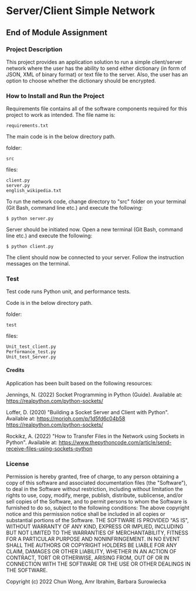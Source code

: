 
# Server/Client Simple Network
## End of Module Assignment

### Project Description

This project provides an application solution to run a simple client/server network where the user has the ability to send either dictionary (in form of JSON, XML of binary format) or text file to the server. Also, the user has an option to choose whether the dictionary should be encrypted.

### How to Install and Run the Project
Requirements file contains all of the software components required for this project to work as intended. 
The file name is:
```
requirements.txt
```
The main code is in the below directory path.

folder:
```
src
```
files:
```
client.py
server.py
english_wikipedia.txt
```

To run the network code, change directory to "src" folder on your terminal (Git Bash, command line etc.)  and execute the following:
```
$ python server.py
```
Server should be initiated now. 
Open a new terminal (Git Bash, command line etc.) and execute the following:
```
$ python client.py
```
The client should now be connected to your server. Follow the instruction messages on the terminal. 



### Test
Test code runs Python unit, and performance tests.

Code is in the below directory path.

folder:
```
test
```
files:
```
Unit_test_client.py
Performance_test.py
Unit_test_Server.py
```


#### Credits

Application has been built based on the following resources:

Jennings, N. (2022) Socket Programming in Python (Guide). Available at: https://realpython.com/python-sockets/

Loffer, D. (2020) "Building a Socket Server and Client with Python". Available at: https://morioh.com/p/1d5fd6c04b58
https://realpython.com/python-sockets/


Rockikz, A. (2022) "How to Transfer Files in the Network using Sockets in Python". Available at: https://www.thepythoncode.com/article/send-receive-files-using-sockets-python


### License
Permission is hereby granted, free of charge, to any person obtaining a copy of this software and associated documentation files (the "Software"), to deal in the Software without restriction, including without limitation the rights to use, copy, modify, merge, publish, distribute, sublicense, and/or sell copies of the Software, and to permit persons to whom the Software is furnished to do so, subject to the following conditions:
The above copyright notice and this permission notice shall be included in all copies or substantial portions of the Software.
THE SOFTWARE IS PROVIDED "AS IS", WITHOUT WARRANTY OF ANY KIND, EXPRESS OR IMPLIED, INCLUDING BUT NOT LIMITED TO THE WARRANTIES OF MERCHANTABILITY, FITNESS FOR A PARTICULAR PURPOSE AND NONINFRINGEMENT. IN NO EVENT SHALL THE AUTHORS OR COPYRIGHT HOLDERS BE LIABLE FOR ANY CLAIM, DAMAGES OR OTHER LIABILITY, WHETHER IN AN ACTION OF CONTRACT, TORT OR OTHERWISE, ARISING FROM, OUT OF OR IN CONNECTION WITH THE SOFTWARE OR THE USE OR OTHER DEALINGS IN THE SOFTWARE.

Copyright (c) 2022 Chun Wong, Amr Ibrahim, Barbara Surowiecka


